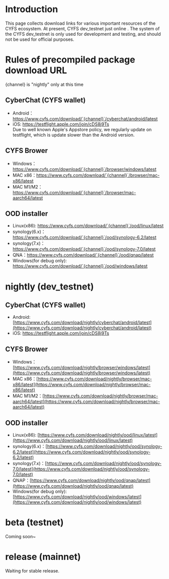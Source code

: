 # Introduction

This page collects download links for various important resources of the CYFS ecosystem. At present, CYFS dev_testnet just online . The system of the CYFS dev_testnet is only used for development and testing, and should not be used for official purposes.    

# Rules of precompiled package download URL
{channel} is "nightly" only at this time

## CyberChat (CYFS wallet)
- Android：https://www.cyfs.com/download/`{channel}`/cyberchat/android/latest
- iOS: https://testflight.apple.com/join/cDS8j9Ts    
     Due to well known Apple's Appstore policy, we regularly update on testflight, which is update slower than the Android version.

## CYFS Brower
- Windows：https://www.cyfs.com/download/`{channel}`/browser/windows/latest
- MAC x86：https://www.cyfs.com/download/`{channel}`/browser/mac-x86/latest
- MAC M1/M2：https://www.cyfs.com/download/`{channel}`/browser/mac-aarch64/latest


## OOD installer
- Linux(x86): https://www.cyfs.com/download/`{channel}`/ood/linux/latest
- synology(6.x)：https://www.cyfs.com/download/`{channel}`/ood/synology-6.2/latest
- synology(7.x)：https://www.cyfs.com/download/`{channel}`/ood/synology-7.0/latest
- QNA：https://www.cyfs.com/download/`{channel}`/ood/qnap/latest
- Windows(for debug only): https://www.cyfs.com/download/`{channel}`/ood/windows/latest
        
# nightly (dev_testnet)
## CyberChat (CYFS wallet)
- Android: [https://www.cyfs.com/download/nightly/cyberchat/android/latest](https://www.cyfs.com/download/nightly/cyberchat/android/latest)   
- iOS:     https://testflight.apple.com/join/cDS8j9Ts 

## CYFS Brower
- Windows：[https://www.cyfs.com/download/nightly/browser/windows/latest](https://www.cyfs.com/download/nightly/browser/windows/latest)
- MAC x86：[https://www.cyfs.com/download/nightly/browser/mac-x86/latest](https://www.cyfs.com/download/nightly/browser/mac-x86/latest)
- MAC M1/M2：[https://www.cyfs.com/download/nightly/browser/mac-aarch64/latest](https://www.cyfs.com/download/nightly/browser/mac-aarch64/latest)

## OOD installer
- Linux(x86): [https://www.cyfs.com/download/nightly/ood/linux/latest](https://www.cyfs.com/download/nightly/ood/linux/latest)
- synology(6.x)：[https://www.cyfs.com/download/nightly/ood/synology-6.2/latest](https://www.cyfs.com/download/nightly/ood/synology-6.2/latest)
- synology(7.x)：[https://www.cyfs.com/download/nightly/ood/synology-7.0/latest](https://www.cyfs.com/download/nightly/ood/synology-7.0/latest)
- QNAP：[https://www.cyfs.com/download/nightly/ood/qnap/latest](https://www.cyfs.com/download/nightly/ood/qnap/latest)
- Windows(for debug only): [https://www.cyfs.com/download/nightly/ood/windows/latest](https://www.cyfs.com/download/nightly/ood/windows/latest)

# beta (testnet)
Coming soon~

# release (mainnet)
Waiting for stable release.